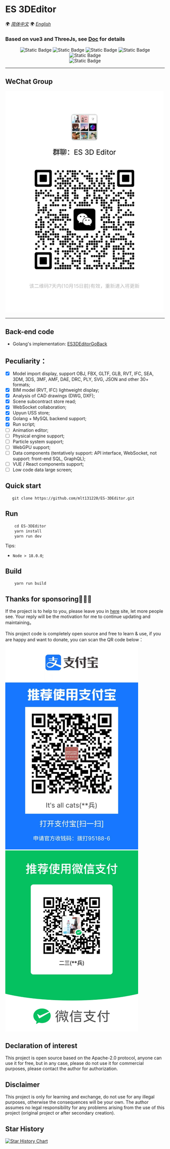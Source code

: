# ES 3DEditor

🌍
*[简体中文](README.md)*
🌍
*[English](README.en.md)*

### Based on vue3 and ThreeJs, see [Doc](http://editor-doc.mhbdng.cn/) for details

<div style="text-align: center">

![Static Badge](https://img.shields.io/badge/Vue-3.3.4-green)
![Static Badge](https://img.shields.io/badge/NaiveUI-2.34.4-green)
![Static Badge](https://img.shields.io/badge/ThreeJS-r163-8732D7)
![Static Badge](https://img.shields.io/badge/Cesium-1.107.0-8732D7)
![Static Badge](https://img.shields.io/badge/UnoCSS-0.46.5-8732D7)
<br />
![Static Badge](https://img.shields.io/badge/license-MIT-blue)

</div>

***

## WeChat Group
<img src="/public/static/images/contact/WeChatGroup.jpg" width="500px">

***

## Back-end code
* Golang's implementation: [ES3DEditorGoBack](https://github.com/mlt131220/ES3DEditorGoBack)

## Peculiarity：
- [x] Model import display, support OBJ, FBX, GLTF, GLB, RVT, IFC, SEA, 3DM, 3DS, 3MF, AMF, DAE, DRC, PLY, SVG, JSON and other 30+ formats;
- [x] BIM model (RVT, IFC) lightweight display;
- [x] Analysis of CAD drawings (DWG, DXF);
- [x] Scene subcontract store read;
- [x] WebSocket collaboration;
- [x] Upyun USS store;
- [x] Golang + MySQL backend support;
- [x] Run script;
- [ ] Animation editor;
- [ ] Physical engine support;
- [ ] Particle system support;
- [ ] WebGPU support;
- [ ] Data components (tentatively support: API interface, WebSocket, not support: front-end SQL, GraphQL);
- [ ] VUE / React components support;
- [ ] Low code data large screen;

[//]: # (## 工程结构)
[//]: # (```)
[//]: # (|-- .vscode                          // vscode配置文件)
[//]: # (|-- build                            // 打包配置)
[//]: # (|-- public )
[//]: # (|   |-- library                      // 静态资源库)
[//]: # (|   |-- release                      // 发布包模板         )
[//]: # (|   |-- static                       // 项目静态资源)
[//]: # (|   |-- logo.svg                     // Logo               )
[//]: # (|-- src                              // 源码目录               )
[//]: # (|   |-- cesium                       // cesium 场景相关)
[//]: # (|   |-- components                   // 组件)
[//]: # (|   |-- config                       // 项目各类配置)
[//]: # (|   |-- core                         // 编辑器核心代码)
[//]: # (|       |-- commands                 // 编辑器操作命令集合)
[//]: # (|       |-- exporters                // 自定义模型导出器)
[//]: # (|       |-- libs                     // 第三方相关js库)
[//]: # (|   |-- hooks                        // 钩子函数)
[//]: # (|   |-- http                         // 封装请求)
[//]: # (|   |-- language                     // i18n 国际化配置文件夹)
[//]: # (|   |-- router                       // 路由配置)
[//]: # (|   |-- store                        // Pinia 状态管理)
[//]: # (|   |-- utils                        // 全局公用函数目录    )
[//]: # (|   |-- views                        // vue页面            )
[//]: # (|   |-- App.vue                      // App入口文件)
[//]: # (|   |-- main.ts                      // 程序入口文件 )
[//]: # (|-- types                            // 全局类型定义目录 )
[//]: # (|-- .env                             // 通用环境文件)
[//]: # (|-- .env.development                 // 开发环境)
[//]: # (|-- .env.production                  // 生产环境)
[//]: # (|-- .gitignore                       // git ingnore)
[//]: # (|-- index.html                       // 入口html文件)
[//]: # (|-- package.json                     // 项目及工具的依赖配置文件)
[//]: # (|-- README.md                        // README)
[//]: # (|-- tsconfig.json                     // 指定了编译项目所需的根目录下的文件以及编译选项)
[//]: # (|-- vite.config.ts                    // Vite配置文件)
[//]: # (|-- yarn.lock                    )
[//]: # (```)

## Quick start
```shell
   git clone https://github.com/mlt131220/ES-3DEditor.git
```

## Run
```shell
    cd ES-3DEditor
    yarn install
    yarn run dev
```
Tips:
* `Node > 18.0.0`;

## Build
```shell
    yarn run build
```

## Thanks for sponsoring🌹🌹🌹
If the project is to help to you, please leave you in [here](https://github.com/mlt131220/ES-3DEditor/issues/2) site, let more people see. Your reply will be the motivation for me to continue updating and maintaining。 </br></br>
This project code is completely open source and free to learn & use, if you are happy and want to donate, you can scan the QR code below：
<img src="/public/static/images/contact/alipay.jpg" width="420px">
<img src="/public/static/images/contact/wepay.jpg" width="420px">

## Declaration of interest
This project is open source based on the Apache-2.0 protocol, anyone can use it for free, but in any case, please do not use it for commercial purposes, please contact the author for authorization.

## Disclaimer
This project is only for learning and exchange, do not use for any illegal purposes, otherwise the consequences will be your own.
The author assumes no legal responsibility for any problems arising from the use of this project (original project or after secondary creation).

## Star History
[![Star History Chart](https://api.star-history.com/svg?repos=mlt131220/ES-3DEditor&type=Date)](https://star-history.com/#mlt131220/ES-3DEditor&Date)
